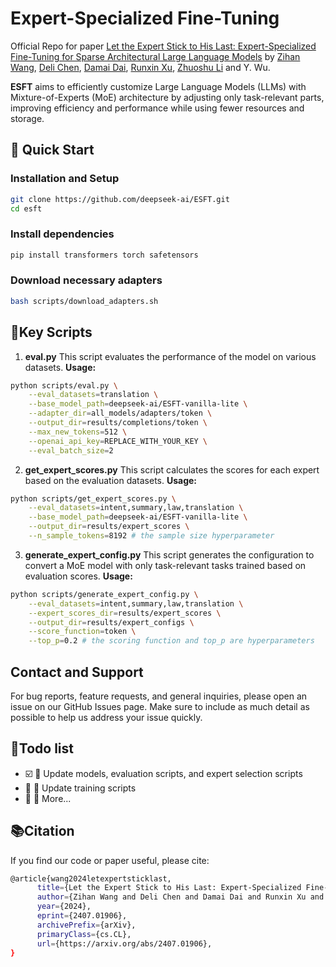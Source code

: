 
# Expert-Specialized Fine-Tuning


Official Repo for paper [Let the Expert Stick to His Last: Expert-Specialized Fine-Tuning for Sparse Architectural Large Language Models](https://arxiv.org/abs/2407.01906) by 
[Zihan Wang](https://zihanwang314.github.io), [Deli Chen](https://victorchen96.github.io/chendeli.io/), [Damai Dai](https://scholar.google.com.hk/citations?user=8b-ysf0NWVoC&hl=zh-CN), [Runxin Xu](https://runxinxu.github.io/aboutme/), 
[Zhuoshu Li](http://www.idi.zju.edu.cn/member/3053.html) and
Y. Wu. 

**ESFT** aims to efficiently customize Large Language Models (LLMs) with Mixture-of-Experts (MoE) architecture by adjusting only task-relevant parts, improving efficiency and performance while using fewer resources and storage. 
 



## 🚀 Quick Start 
### Installation and Setup
```bash
git clone https://github.com/deepseek-ai/ESFT.git
cd esft
```

### Install dependencies
```bash
pip install transformers torch safetensors
```

### Download necessary adapters
```bash
bash scripts/download_adapters.sh
```



## 🔧Key Scripts
1. **eval.py**
This script evaluates the performance of the model on various datasets. **Usage:**
```bash
python scripts/eval.py \
    --eval_datasets=translation \
    --base_model_path=deepseek-ai/ESFT-vanilla-lite \
    --adapter_dir=all_models/adapters/token \
    --output_dir=results/completions/token \
    --max_new_tokens=512 \
    --openai_api_key=REPLACE_WITH_YOUR_KEY \
    --eval_batch_size=2
```

2. **get_expert_scores.py**
This script calculates the scores for each expert based on the evaluation datasets.
**Usage:**
```bash
python scripts/get_expert_scores.py \
    --eval_datasets=intent,summary,law,translation \
    --base_model_path=deepseek-ai/ESFT-vanilla-lite \
    --output_dir=results/expert_scores \
    --n_sample_tokens=8192 # the sample size hyperparameter
```

3. **generate_expert_config.py**
This script generates the configuration to convert a MoE model with only task-relevant tasks trained based on evaluation scores.
**Usage:**
```bash
python scripts/generate_expert_config.py \
    --eval_datasets=intent,summary,law,translation \
    --expert_scores_dir=results/expert_scores \
    --output_dir=results/expert_configs \
    --score_function=token \
    --top_p=0.2 # the scoring function and top_p are hyperparameters
```


## Contact and Support
For bug reports, feature requests, and general inquiries, please open an issue on our GitHub Issues page. Make sure to include as much detail as possible to help us address your issue quickly.

## 🌟Todo list
- ☑️  📝 Update models, evaluation scripts, and expert selection scripts
- 🔲 🔧 Update training scripts
- 🔲 🚀 More...


## 📚Citation
If you find our code or paper useful, please cite:
```bash
@article{wang2024letexpertsticklast,
      title={Let the Expert Stick to His Last: Expert-Specialized Fine-Tuning for Sparse Architectural Large Language Models}, 
      author={Zihan Wang and Deli Chen and Damai Dai and Runxin Xu and Zhuoshu Li and Y. Wu},
      year={2024},
      eprint={2407.01906},
      archivePrefix={arXiv},
      primaryClass={cs.CL},
      url={https://arxiv.org/abs/2407.01906}, 
}
```

